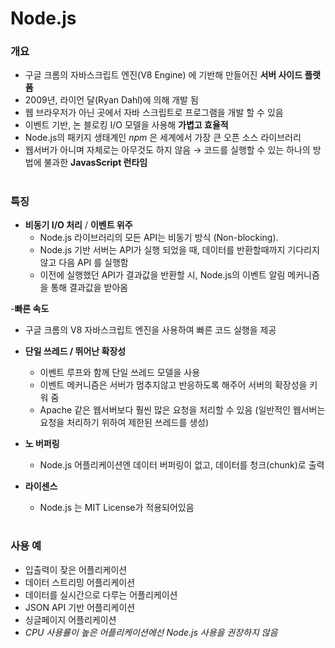 # Node.js 

### 개요
 - 구글 크롬의 자바스크립트 엔진(V8 Engine) 에 기반해 만들어진 **서버 사이드 플랫폼** 
 - 2009년, 라이언 달(Ryan Dahl)에 의해 개발 됨 
 - 웹 브라우저가 아닌 곳에서 자바 스크립트로 프로그램을 개발 할 수 있음
 - 이벤트 기반, 논 블로킹 I/O 모델을 사용해 **가볍고 효율적**
 - Node.js의 패키지 생태계인 *npm* 은 세계에서 가장 큰 오픈 소스 라이브러리
 - 웹서버가 아니며 자체로는 아무것도 하지 않음 → 코드를 실행할 수 있는 하나의 방법에 불과한 **JavasScript 런타임** 

#
### 특징
 - **비동기 I/O 처리** / **이벤트 위주**
   - Node.js 라이브러리의 모든 API는 비동기 방식 (Non-blocking). 
   - Node.js 기반 서버는 API가 실행 되었을 때, 데이터를 반환할때까지 기다리지 않고 다음 API 를 실행함 
   - 이전에 실행했던 API가 결과값을 반환할 시, Node.js의 이벤트 알림 메커니즘을 통해 결과값을 받아옴
	 
 -**빠른 속도**
   - 구글 크롬의 V8 자바스크립트 엔진을 사용하여 빠른 코드 실행을 제공
	 
 - **단일 쓰레드 / 뛰어난 확장성**
   - 이벤트 루프와 함께 단일 쓰레드 모델을 사용
   - 이벤트 메커니즘은 서버가 멈추지않고 반응하도록 해주어 서버의 확장성을 키워 줌 
   - Apache 같은 웹서버보다 훨씬 많은 요청을 처리할 수 있음 (일반적인 웹서버는 요청을 처리하기 위하여 제한된 쓰레드를 생성)
	  
 - **노 버퍼링**
   - Node.js 어플리케이션엔 데이터 버퍼링이 없고, 데이터를 청크(chunk)로 출력
	  
 - **라이센스**
   - Node.js 는 MIT License가 적용되어있음

#
### 사용 예
   - 입출력이 잦은 어플리케이션
   - 데이터 스트리밍 어플리케이션
   - 데이터를 실시간으로 다루는 어플리케이션
   - JSON API 기반 어플리케이션
   - 싱글페이지 어플리케이션
   - *CPU 사용률이 높은 어플리케이션에선 Node.js 사용을 권장하지 않음*
